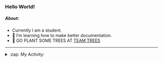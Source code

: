 ### Hello World!

##### About:
- Currently I am a student.
- 🌱 I’m learning how to make better documentation.
- 🌱 GO PLANT SOME TREES AT [TEAM TREES](https://teamtrees.org/)

---
<details>
  <summary>:zap: My Activity:</summary>
  
<!--START_SECTION:waka-->
![Code Time](http://img.shields.io/badge/Code%20Time-1%2C129%20hrs%2012%20mins-blue)

**I'm a Night 🦉** 

```text
🌞 Morning                1169 commits        ██░░░░░░░░░░░░░░░░░░░░░░░   08.44 % 
🌆 Daytime                5119 commits        █████████░░░░░░░░░░░░░░░░   36.94 % 
🌃 Evening                3962 commits        ███████░░░░░░░░░░░░░░░░░░   28.59 % 
🌙 Night                  3608 commits        ███████░░░░░░░░░░░░░░░░░░   26.04 % 
```
📅 **I'm Most Productive on Wednesday** 

```text
Monday                   2147 commits        ████░░░░░░░░░░░░░░░░░░░░░   15.49 % 
Tuesday                  1720 commits        ███░░░░░░░░░░░░░░░░░░░░░░   12.41 % 
Wednesday                3260 commits        ██████░░░░░░░░░░░░░░░░░░░   23.52 % 
Thursday                 1609 commits        ███░░░░░░░░░░░░░░░░░░░░░░   11.61 % 
Friday                   1339 commits        ██░░░░░░░░░░░░░░░░░░░░░░░   09.66 % 
Saturday                 1268 commits        ██░░░░░░░░░░░░░░░░░░░░░░░   09.15 % 
Sunday                   2515 commits        █████░░░░░░░░░░░░░░░░░░░░   18.15 % 
```


📊 **This Week I Spent My Time On** 

```text
🔥 Editors: 
VS Code                  6 hrs 40 mins       █████████████████████████   100.00 % 

🐱‍💻 Projects: 
praise                   5 hrs 13 mins       ████████████████████░░░░░   78.31 % 
discord-bot              1 hr 15 mins        █████░░░░░░░░░░░░░░░░░░░░   18.84 % 
CSF22                    11 mins             █░░░░░░░░░░░░░░░░░░░░░░░░   02.84 % 
```


 Last Updated on 24/05/2023 13:09:36 UTC
<!--END_SECTION:waka-->
</details>
